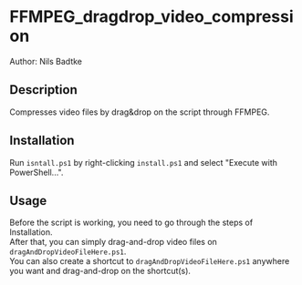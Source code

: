 # FFMPEG_dragdrop_video_compression
Author: Nils Badtke

## Description
Compresses video files by drag&amp;drop on the script through FFMPEG.

## Installation
Run `isntall.ps1` by right-clicking `install.ps1` and select "Execute with PowerShell...".

## Usage
Before the script is working, you need to go through the steps of Installation.  
After that, you can simply drag-and-drop video files on `dragAndDropVideoFileHere.ps1`.  
You can also create a shortcut to `dragAndDropVideoFileHere.ps1` anywhere you want and drag-and-drop on the shortcut(s).

